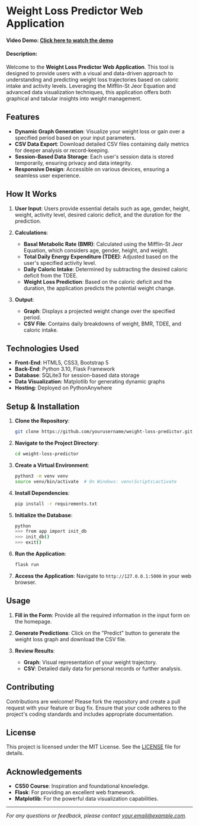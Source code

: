 # Weight Loss Predictor Web Application
#### Video Demo:  [Click here to watch the demo](<URL HERE>)
#### Description:

Welcome to the **Weight Loss Predictor Web Application**. This tool is designed to provide users with a visual and data-driven approach to understanding and predicting weight loss trajectories based on caloric intake and activity levels. Leveraging the Mifflin-St Jeor Equation and advanced data visualization techniques, this application offers both graphical and tabular insights into weight management.

## Features

- **Dynamic Graph Generation**: Visualize your weight loss or gain over a specified period based on your input parameters.
- **CSV Data Export**: Download detailed CSV files containing daily metrics for deeper analysis or record-keeping.
- **Session-Based Data Storage**: Each user's session data is stored temporarily, ensuring privacy and data integrity.
- **Responsive Design**: Accessible on various devices, ensuring a seamless user experience.

## How It Works

1. **User Input**: Users provide essential details such as age, gender, height, weight, activity level, desired caloric deficit, and the duration for the prediction.

2. **Calculations**:
   - **Basal Metabolic Rate (BMR)**: Calculated using the Mifflin-St Jeor Equation, which considers age, gender, height, and weight.
   - **Total Daily Energy Expenditure (TDEE)**: Adjusted based on the user's specified activity level.
   - **Daily Caloric Intake**: Determined by subtracting the desired caloric deficit from the TDEE.
   - **Weight Loss Prediction**: Based on the caloric deficit and the duration, the application predicts the potential weight change.

3. **Output**:
   - **Graph**: Displays a projected weight change over the specified period.
   - **CSV File**: Contains daily breakdowns of weight, BMR, TDEE, and caloric intake.

## Technologies Used

- **Front-End**: HTML5, CSS3, Bootstrap 5
- **Back-End**: Python 3.10, Flask Framework
- **Database**: SQLite3 for session-based data storage
- **Data Visualization**: Matplotlib for generating dynamic graphs
- **Hosting**: Deployed on PythonAnywhere

## Setup & Installation

1. **Clone the Repository**:
   ```bash
   git clone https://github.com/yourusername/weight-loss-predictor.git
   ```

2. **Navigate to the Project Directory**:
   ```bash
   cd weight-loss-predictor
   ```

3. **Create a Virtual Environment**:
   ```bash
   python3 -m venv venv
   source venv/bin/activate  # On Windows: venv\Scripts\activate
   ```

4. **Install Dependencies**:
   ```bash
   pip install -r requirements.txt
   ```

5. **Initialize the Database**:
   ```bash
   python
   >>> from app import init_db
   >>> init_db()
   >>> exit()
   ```

6. **Run the Application**:
   ```bash
   flask run
   ```

7. **Access the Application**:
   Navigate to `http://127.0.0.1:5000` in your web browser.

## Usage

1. **Fill in the Form**: Provide all the required information in the input form on the homepage.

2. **Generate Predictions**: Click on the "Predict" button to generate the weight loss graph and download the CSV file.

3. **Review Results**:
   - **Graph**: Visual representation of your weight trajectory.
   - **CSV**: Detailed daily data for personal records or further analysis.

## Contributing

Contributions are welcome! Please fork the repository and create a pull request with your feature or bug fix. Ensure that your code adheres to the project's coding standards and includes appropriate documentation.

## License

This project is licensed under the MIT License. See the [LICENSE](LICENSE) file for details.

## Acknowledgements

- **CS50 Course**: Inspiration and foundational knowledge.
- **Flask**: For providing an excellent web framework.
- **Matplotlib**: For the powerful data visualization capabilities.

---

*For any questions or feedback, please contact [your.email@example.com](mailto:your.email@example.com).*
